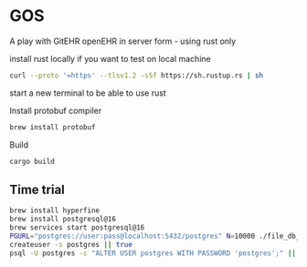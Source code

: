 # GOS

A play with GitEHR openEHR in server form - using rust only

install rust locally if you want to test on local machine

```bash
curl --proto '=https' --tlsv1.2 -sSf https://sh.rustup.rs | sh
```

start a new terminal to be able to use rust

Install protobuf compiler

```bash
brew install protobuf
```

Build

```bash
cargo build
```

## Time trial

```bash
brew install hyperfine
brew install postgresql@16
brew services start postgresql@16
PGURL="postgres://user:pass@localhost:5432/postgres" N=10000 ./file_db_time_trial.sh
createuser -s postgres || true
psql -U postgres -c "ALTER USER postgres WITH PASSWORD 'postgres';" || true
```
